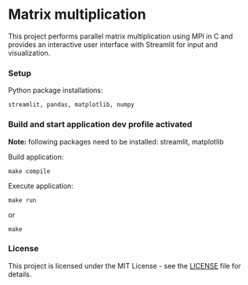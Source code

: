 # Matrix multiplication

This project performs parallel matrix multiplication using MPI in C and provides an interactive user interface with Streamlit for input and visualization.

### Setup

Python package installations:
```shell
streamlit, pandas, matplotlib, numpy
```

### Build and start application dev profile activated

**Note:** following packages need to be installed: streamlit, matplotlib

Build application:
```shell
make compile
```

Execute application:
```shell
make run
```
or 
```shell
make
```

### License
This project is licensed under the MIT License - see the [LICENSE](LICENSE) file for details.

